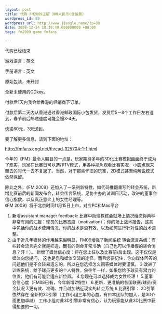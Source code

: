 ```yaml
---
layout: post
title: 代购 FM2009正版 300人民币(含运费)
wordpress_id: 80
wordpress_url: http://www.jiangle.name/?p=80
date: 2008-12-24 10:10:40.000000000 +08:00
tags: fm2009 game fmfans

---
```

代购已经结束

游戏语言：英文

手册语言：英文

原始包装，未开封

全新未使用的CDkey。

付款后1天内我会给香港的经销商下订单。

付款后第二天内从香港通过香港邮政国际小包发货，发货后5－8个工作日左右送到，春节前后邮递速度可能会慢3-4天。

快递60元，3天送到。

要了解更多信息，请到下面的地址：

<a href="http://fmfans.cpgl.net/thread-325704-1-1.html">http://fmfans.cpgl.net/thread-325704-1-1.html</a>

今年的《FM》最令人瞩目的一点是，玩家期待多年的3D化比赛模拟画面终于成为了现实。玩家在比赛日可以选择TV模式，用各种视角观看比赛实况，小圆点飘来飘去的时代一去不复返了。当然，对于那些怀旧的玩家，2D模式甚至纯解说模式依然保留。

除此之外，《FM 2009》还加入了一系列新特性，如代码推翻重写的转会系统，新增比赛前后的新闻发布会，转会传言系统，足协主办的试训日活动，改进的董事会信心指数，以及真正意义上的女性经理等。  
《FM 2009》将于北京时间11月15日上市，对应PC和Mac平台  
1.   新增assistant manager feedback:
比赛中助理教练会就场上情况给您你两种非常有用的汇报：球员的比赛态度（motivation）；你的场上战术报告，这其中包括你的战术使用情况，你的战术是否有效，以及如何进行针对性的战术调整。
2.   由于近几年媒体的作用越来越明显，FM09增强了新闻系统
转会流言系统：有些转会流言完全就是捏造，而有的则会非常准确（自己也可以传播假的转会消息？汗！）。
新增了媒体信心度：将在您上任以及比赛前/后出现。这不仅仅是媒体向您提问， 这也是您和媒体交流的途径。而且您要记住，你向媒体回答的问题他们是不会轻易遗忘的，所以在您选择怎么回答媒体时要谨慎。
3.改进了训练系统，给予球员更多的个人特性。象往年一样，如果您给予球员有潜力的位置，他们有可能会适应新位置。
4.您现在可以选择成为女性经理！
5.董事会信心度（FM08已有，今年新增2特性）
6.更新，更准确的各国联赛/球员/资金状况
7.更有效、准确、并且越加贴近现实的转会系统
8.比赛引擎：
2D引擎依然存在
全新的3D引擎（工作小组三年的心血，有曰本团队的加入，是3D介面更加卓越）
工作小组对此3D引擎非常有信心，认为玩家能从此3D比赛中获得想要的一切。
